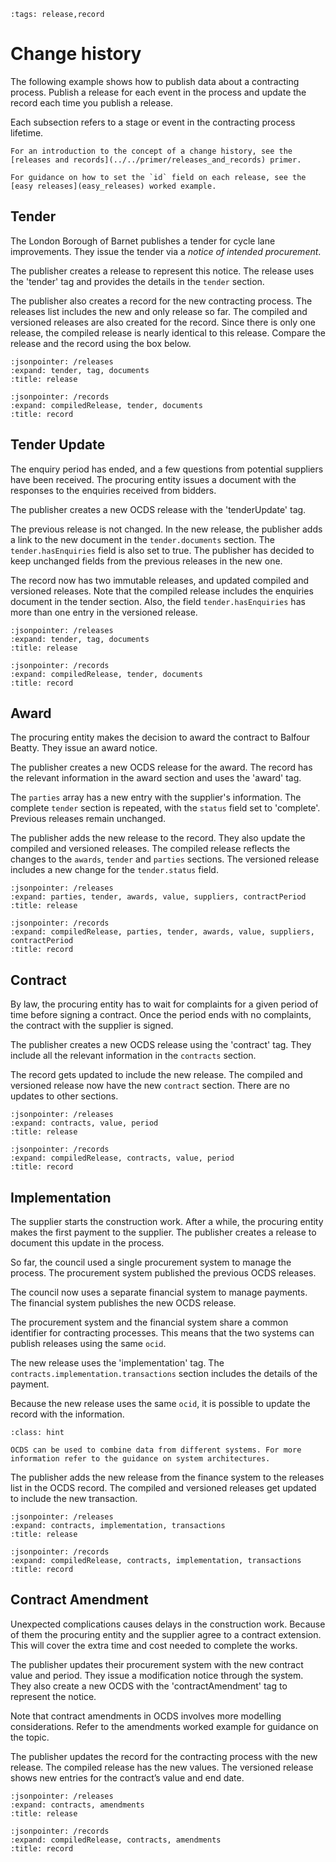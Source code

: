 ```{workedexample} Change history
:tags: release,record
```
# Change history

The following example shows how to publish data about a contracting process. Publish a release for each event in the process and update the record each time you publish a release.

Each subsection refers to a stage or event in the contracting process lifetime.

```{note}
For an introduction to the concept of a change history, see the [releases and records](../../primer/releases_and_records) primer.
```

```{note}
For guidance on how to set the `id` field on each release, see the [easy releases](easy_releases) worked example.
```

## Tender

The London Borough of Barnet publishes a tender for cycle lane improvements. They issue the tender via a *notice of intended procurement*.

The publisher creates a release to represent this notice. The release uses the 'tender' tag and provides the details in the `tender` section.

The publisher also creates a record for the new contracting process. The releases list includes the new and only release so far. The compiled and versioned releases are also created for the record. Since there is only one release, the compiled release is nearly identical to this release. Compare the release and the record using the box below.

```{jsoninclude} ../../examples/tender.json
:jsonpointer: /releases
:expand: tender, tag, documents
:title: release
```

```{jsoninclude} ../../examples/records/tender.json
:jsonpointer: /records
:expand: compiledRelease, tender, documents
:title: record
```

## Tender Update

The enquiry period has ended, and a few questions from potential suppliers have been received. The procuring entity issues a document with the responses to the enquiries received from bidders.

The publisher creates a new OCDS release with the 'tenderUpdate' tag.

The previous release is not changed. In the new release, the publisher adds a link to the new document in the `tender.documents` section. The `tender.hasEnquiries` field is also set to true. The publisher has decided to keep unchanged fields from the previous releases in the new one.

The record now has two immutable releases, and updated compiled and versioned releases. Note that the compiled release includes the enquiries document in the tender section. Also, the field `tender.hasEnquiries` has more than one entry in the versioned release.

```{jsoninclude} ../../examples/tenderUpdate.json
:jsonpointer: /releases
:expand: tender, tag, documents
:title: release
```

```{jsoninclude} ../../examples/records/tenderUpdate.json
:jsonpointer: /records
:expand: compiledRelease, tender, documents
:title: record
```

## Award

The procuring entity makes the decision to award the contract to Balfour Beatty. They issue an award notice. 

The publisher creates a new OCDS release for the award. The record has the relevant information in the award section and uses the 'award' tag. 

The `parties` array has a new entry with the supplier's information. The complete `tender` section is repeated, with the `status` field set to 'complete'. Previous releases remain unchanged.

The publisher adds the new release to the record. They also update the compiled and versioned releases. The compiled release reflects the changes to the `awards`, `tender` and `parties` sections. The versioned release includes a new change for the `tender.status` field.

```{jsoninclude} ../../examples/award.json
:jsonpointer: /releases
:expand: parties, tender, awards, value, suppliers, contractPeriod
:title: release
```

```{jsoninclude} ../../examples/records/award.json
:jsonpointer: /records
:expand: compiledRelease, parties, tender, awards, value, suppliers, contractPeriod
:title: record
```

## Contract

By law, the procuring entity has to wait for complaints for a given period of time before signing a contract. Once the period ends with no complaints, the contract with the supplier is signed.

The publisher creates a new OCDS release using the 'contract' tag. They include all the relevant information in the `contracts` section.

The record gets updated to include the new release. The compiled and versioned release now have the new `contract` section. There are no updates to other sections.

```{jsoninclude} ../../examples/contract.json
:jsonpointer: /releases
:expand: contracts, value, period
:title: release
```

```{jsoninclude} ../../examples/records/contract.json
:jsonpointer: /records
:expand: compiledRelease, contracts, value, period
:title: record
```

## Implementation

The supplier starts the construction work. After a while, the procuring entity makes the first payment to the supplier. The publisher creates a release to document this update in the process.

So far, the council used a single procurement system to manage the process. The procurement system published the previous OCDS releases.

The council now uses a separate financial system to manage payments. The financial system publishes the new OCDS release.

The procurement system and the financial system share a common identifier for contracting processes. This means that the two systems can publish releases using the same `ocid`.

The new release uses the 'implementation' tag. The `contracts.implementation.transactions` section includes the details of the payment.

Because the new release uses the same `ocid`, it is possible to update the record with the information.

```{admonition} Combining data from different systems
:class: hint

OCDS can be used to combine data from different systems. For more information refer to the guidance on system architectures.
```

The publisher adds the new release from the finance system to the releases list in the OCDS record. The compiled and versioned releases get updated to include the new transaction.

```{jsoninclude} ../../examples/implementation.json
:jsonpointer: /releases
:expand: contracts, implementation, transactions
:title: release
```

```{jsoninclude} ../../examples/records/implementation.json
:jsonpointer: /records
:expand: compiledRelease, contracts, implementation, transactions
:title: record
```

## Contract Amendment

Unexpected complications causes delays in the construction work. Because of them the procuring entity and the supplier agree to a contract extension. This will cover the extra time and cost needed to complete the works. 

The publisher updates their procurement system with the new contract value and period. They issue a modification notice through the system. They also create a new OCDS with the 'contractAmendment' tag to represent the notice.

Note that contract amendments in OCDS involves more modelling considerations. Refer to the amendments worked example for guidance on the topic.

The publisher updates the record for the contracting process with the new release. The compiled release has the new values. The versioned release shows new entries for the contract’s value and end date.

```{jsoninclude} ../../examples/contractAmendment.json
:jsonpointer: /releases
:expand: contracts, amendments
:title: release
```

```{jsoninclude} ../../examples/records/contractAmendment.json
:jsonpointer: /records
:expand: compiledRelease, contracts, amendments
:title: record
```
